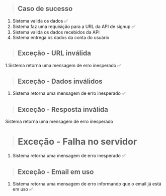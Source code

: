 > ## Caso de sucesso
1. Sistema valida os dados ✅
2. Sistema faz uma requisição para a URL da API de signup ✅
3. Sistema valida os dados recebidos da API
4. Sistema entrega os dados da conta do usuário

> ## Exceção - URL inválida
1.Sistema retorna uma mensagem de erro inesperado ✅

> ## Exceção - Dados inválidos
1. Sistema retorna uma mensagem de erro inesperado ✅

> ## Exceção - Resposta inválida
Sistema retorna uma mensagem de erro inesperado

> # Exceção - Falha no servidor
1. Sistema retorna uma mensagem de erro inesperado ✅

> ## Exceção - Email em uso
1. Sistema retorna uma mensagem de erro informando que o email já está em uso ✅